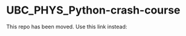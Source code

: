 # UBC_PHYS_Python-crash-course

This repo has been moved. Use this link instead: [](https://github.com/christopherwaltham/UBC_PHYS_Python-crash-course)
